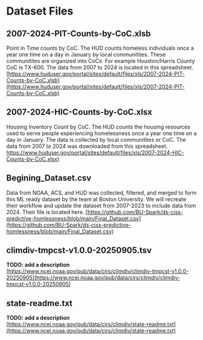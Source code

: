 # Dataset Files

## 2007-2024-PIT-Counts-by-CoC.xlsb
Point in Time counts by CoC. The HUD counts homeless individuals once a year one time on a day in January by local communitites. These communitites are organized into CoCs. For example Houston/Harris County CoC is TX-600. The data from 2007 to 2024 is located in this spreadsheet.
[https://www.huduser.gov/portal/sites/default/files/xls/2007-2024-PIT-Counts-by-CoC.xlsb](https://www.huduser.gov/portal/sites/default/files/xls/2007-2024-PIT-Counts-by-CoC.xlsb)

## 2007-2024-HIC-Counts-by-CoC.xlsx
Housing Inventory Count by CoC. The HUD counts the housing resources used to serve people experiencing homelessness once a year one time on a day in January. The data is collected by local communitites or CoC. The data from 2007 to 2024 was downloaded from this spreadsheet.
[https://www.huduser.gov/portal/sites/default/files/xls/2007-2024-HIC-Counts-by-CoC.xlsx)](https://www.huduser.gov/portal/sites/default/files/xls/2007-2024-HIC-Counts-by-CoC.xlsx)

## Begining_Dataset.csv
Data from NOAA, ACS, and HUD was collected, filtered, and merged to form this ML ready dataset by the team at Boston University. We will recreate their workflow and update the dataset from 2007-2023 to include data from 2024. Their file is located here. 
[https://github.com/BU-Spark/ds-ciss-predictive-homlessness/blob/main/Final_Dataset.csv](https://github.com/BU-Spark/ds-ciss-predictive-homlessness/blob/main/Final_Dataset.csv)

## climdiv-tmpcst-v1.0.0-20250905.tsv
**TODO: add a description** [https://www.ncei.noaa.gov/pub/data/cirs/climdiv/climdiv-tmpcst-v1.0.0-20250905](https://www.ncei.noaa.gov/pub/data/cirs/climdiv/climdiv-tmpcst-v1.0.0-20250905)

## state-readme.txt
**TODO: add a description** [https://www.ncei.noaa.gov/pub/data/cirs/climdiv/state-readme.txt](https://www.ncei.noaa.gov/pub/data/cirs/climdiv/state-readme.txt)
